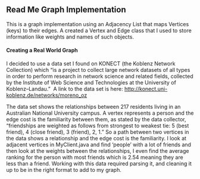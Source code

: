 ## Read Me Graph Implementation ##

This is a graph implementation using an Adjacency List that maps Vertices (keys) to their edges.  A created a Vertex and Edge class that I used to store information like weights and names of such objects.

#### Creating a Real World Graph ####

I decided to use a data set I found on KONECT (the Koblenz Network Collection) which “is a project to collect large network datasets of all types in order to perform research in network science and related fields, collected by the Institute of Web Science and Technologies at the University of Koblenz–Landau.”  A link to the data set is here: http://konect.uni-koblenz.de/networks/moreno_oz

The data set shows the relationships between 217 residents living in an Australian National University campus.  A vertex represents a person and the edge cost is the familiarity between them, as stated by the data collector, “friendships are weighted as follows from strongest to weakest tie:  5 (best friend), 4 (close friend), 3 (friend), 2, 1.”  So a path between two vertices in the data shows a relationship and the edge cost is the familiarity.  I look at adjacent vertices in MyClient.java and find ‘people’ with a lot of friends and then look at the weights between the relationships, I even find the average ranking for the person with most friends which is 2.54 meaning they are less than a friend.  Working with this data required parsing it, and cleaning it up to be in the right format to add to my graph.
